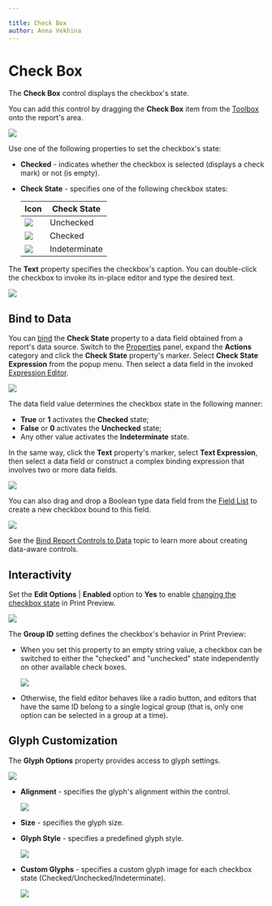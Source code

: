 ```yaml
---

title: Check Box
author: Anna Vekhina
---
```

# Check Box

The **Check Box** control displays the checkbox's state.

You can add this control by dragging the **Check Box** item from the [Toolbox](../../report-designer-tools/toolbox.md) onto the report's area.

![](../../../../images/eurd-web-add-check-box-control-to-report.png)

Use one of the following properties to set the checkbox's state:

* **Checked** - indicates whether the checkbox is selected (displays a check mark) or not (is empty).
* **Check State** - specifies one of the following checkbox states:	

    | Icon | Check State |
    |---|---|
    | ![](../../../../images/eurd-web-check-box-unchecked-state.png) | Unchecked |
    ![](../../../../images/eurd-web-check-box-checked-state.png) | Checked|
    |![](../../../../images/eurd-web-check-box-indeterminate-state.png) |Indeterminate

The **Text** property specifies the checkbox's caption. You can double-click the checkbox to invoke its in-place editor and type the desired text.

![](../../../../images/eurd-web-check-box-in-place-editor.png)

## Bind to Data

You can [bind](../bind-controls-to-data.md) the **Check State** property to a data field obtained from a report's data source. Switch to the [Properties](../../report-designer-tools/ui-panels/properties-panel.md) panel, expand the **Actions** category and click the **Check State** property's marker. Select **Check State Expression** from the popup menu. Then select a data field in the invoked [Expression Editor](../../report-designer-tools/expression-editor.md).

![](../../../../images/eurd-web-check-box-bind-to-data.png)

The data field value determines the checkbox state in the following manner:

* **True** or **1** activates the **Checked** state;
* **False** or **0** activates the **Unchecked** state;
* Any other value activates the **Indeterminate** state.

In the same way, click the **Text** property's marker, select **Text Expression**, then select a data field or construct a complex binding expression that involves two or more data fields.

![](../../../../images/eurd-web-check-box-text-expression.png)

You can also drag and drop a Boolean type data field from the [Field List](../../report-designer-tools/ui-panels/field-list.md) to create a new checkbox bound to this field.

![](../../../../images/eurd-web-check-box-drop-field-from-field-list.png)

See the [Bind Report Controls to Data](../bind-controls-to-data.md) topic to learn more about creating data-aware controls.


## Interactivity
 
Set the **Edit Options** | **Enabled** option to **Yes** to enable [changing the checkbox state](../../provide-interactivity/edit-content-in-print-preview.md) in Print Preview.

![](../../../../images/eurd-web-check-box-edit-options-enabled.png)

The **Group ID** setting defines the checkbox's behavior in Print Preview:

* When you set this property to an empty string value, a checkbox can be switched to either the "checked" and "unchecked" state independently on other available check boxes.
	
	![](../../../../images/eurd-web-check-box-editing-in-print-preview.png)

* Otherwise, the field editor behaves like a radio button, and editors that have the same ID belong to a single logical group (that is, only one option can be selected in a group at a time).

## Glyph Customization

The **Glyph Options** property provides access to glyph settings.

![](../../../../images/eurd-web-check-box-glyph-options.png)


* **Alignment** - specifies the glyph's alignment within the control.

    ![](../../../../images/eurd-web-check-box-glyph-options-alignment.png)

* **Size** - specifies the glyph size.

* **Glyph Style** - specifies a predefined glyph style.

    ![](../../../../images/eurd-web-check-box-glyph-options-glyph-style.png)
    
* **Custom Glyphs** - specifies a custom glyph image for each checkbox state (Checked/Unchecked/Indeterminate).

    ![](../../../../images/eurd-web-check-box-glyph-options-custom-glyphs.png)
    
